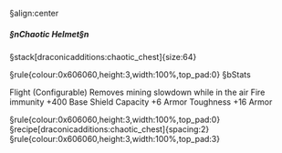 §align:center
##### §nChaotic Helmet§n

§stack[draconicadditions:chaotic_chest]{size:64}

§rule{colour:0x606060,height:3,width:100%,top_pad:0}
§bStats

Flight (Configurable)
Removes mining slowdown while in the air
Fire immunity
+400 Base Shield Capacity
+6 Armor Toughness
+16 Armor

§rule{colour:0x606060,height:3,width:100%,top_pad:0}
§recipe[draconicadditions:chaotic_chest]{spacing:2}
§rule{colour:0x606060,height:3,width:100%,top_pad:3}